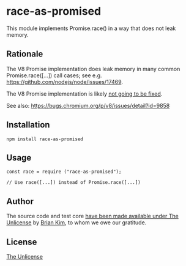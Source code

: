 # race-as-promised

This module implements Promise.race() in a way that does not leak
memory.

## Rationale

The V8 Promise implementation does leak memory in many common
Promise.race([...]) call cases; see
e.g. https://github.com/nodejs/node/issues/17469.

The V8 Promise implementation is likely [not going to be
fixed](https://github.com/nodejs/node/issues/17469#issuecomment-349794909).

See also: https://bugs.chromium.org/p/v8/issues/detail?id=9858

## Installation

    npm install race-as-promised

## Usage

    const race = require ("race-as-promised");

    // Use race([...]) instead of Promise.race([...])

## Author

The source code and test core [have been made available under The
Unlicense](https://github.com/nodejs/node/issues/17469#issuecomment-776343813)
by [Brian Kim](https://github.com/brainkim), to whom we owe our gratitude.

## License

[The Unlicense](https://spdx.org/licenses/Unlicense.html)
